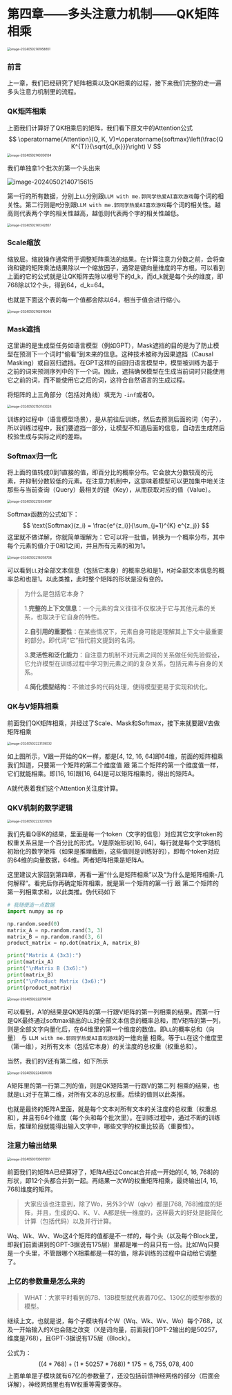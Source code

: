 # 第四章——多头注意力机制——QK矩阵相乘

<img src="../assets/image-20240502141958851.png" alt="image-20240502141958851" style="zoom:50%;" />

### 前言

上一章，我们已经研究了矩阵相乘以及QK相乘的过程，接下来我们完整的走一遍多头注意力机制里的流程。



### QK矩阵相乘

上面我们计算好了QK相乘后的矩阵，我们看下原文中的Attention公式
$$
\operatorname{Attention}(Q, K, V)=\operatorname{softmax}\left(\frac{Q K^{T}}{\sqrt{d_{k}}}\right) V
$$
<img src="../assets/image-20240502140356134.png" alt="image-20240502140356134" style="zoom:50%;" />

我们单独拿1个批次的第一个头出来

![image-20240502140715615](../assets/image-20240502140715615.png)

第一行的所有数据，分别上`LL`分别跟`LLM with me.郭同学热爱AI喜欢游戏`每个词的相关性。第二行则是`M`分别跟`LLM with me.郭同学热爱AI喜欢游戏`每个词的相关性。越高则代表两个字的相关性越高，越低则代表两个字的相关性越低。

<img src="../assets/image-20240502141342857.png" alt="image-20240502141342857" style="zoom:50%;" />



### Scale缩放

缩放层。缩放操作通常用于调整矩阵乘法的结果。在计算注意力分数之前，会将查询和键的矩阵乘法结果除以一个缩放因子，通常是键向量维度的平方根。可以看到上面的它的公式就是让QK矩阵去除以根号下的d_k，而d_k就是每个头的维度，即768除以12个头，得到64，d_k=64。

也就是下面这个表的每一个值都会除以64，相当于值会进行缩小。

<img src="../assets/image-20240502142816044.png" alt="image-20240502142816044" style="zoom:50%;" />



### Mask遮挡

这里讲的是生成型任务如语言模型（例如GPT），Mask遮挡的目的是为了防止模型在预测下一个词时“偷看”到未来的信息。这种技术被称为因果遮挡（Causal Masking）或自回归遮挡。在GPT这样的自回归语言模型中，模型被训练为基于之前的词来预测序列中的下一个词。因此，遮挡确保模型在生成当前词时只能使用它之前的词，而不能使用它之后的词，这符合自然语言的生成过程。

将矩阵的上三角部分（包括对角线）填充为 `-inf`或者0。

<img src="../assets/image-20240502150743024.png" alt="image-20240502150743024" style="zoom:50%;" />

训练的过程中（语言模型场景），是从前往后训练，然后去预测后面的词（句子），所以训练过程中，我们要遮挡一部分，让模型不知道后面的信息，自动去生成然后校验生成与实际之间的差距。



### Softmax归一化

将上面的值转成0到1直接的值，即百分比的概率分布。它会放大分数较高的元素，并抑制分数较低的元素。在注意力机制中，这意味着模型可以更加集中地关注那些与当前查询（Query）最相关的键（Key），从而获取对应的值（Value）。

<img src="../assets/image-20240502212834597.png" alt="image-20240502212834597" style="zoom:50%;" />

Softmax函数的公式如下：
$$
\text{Softmax}(z_i) = \frac{e^{z_i}}{\sum_{j=1}^{K} e^{z_j}}
$$
这里就不做详解，你就简单理解为：它可以将一批值，转换为一个概率分布，其中每个元素的值介于0和1之间，并且所有元素的和为1。

<img src="../assets/image-20240502214058704.png" alt="image-20240502214058704" style="zoom:50%;" />

可以看到`LL`对全部文本信息（包括它本身）的概率总和是1，`M`对全部文本信息的概率总和也是1。以此类推，此时整个矩阵的形状是没有变的。

> 为什么是包括它本身？
>
> 1.**完整的上下文信息**：一个元素的含义往往不仅取决于它与其他元素的关系，也取决于它自身的特性。
>
> 2.**自引用的重要性**：在某些情况下，元素自身可能是理解其上下文中最重要的部分。即代词“它”指代前文提到的名词。
>
> 3.**灵活性和泛化能力**：自注意力机制不对元素之间的关系做任何先验假设，它允许模型在训练过程中学习到元素之间的复杂关系，包括元素与自身的关系。
>
> 4.**简化模型结构**：不做过多的代码处理，使得模型更易于实现和优化。



### QK与V矩阵相乘

前面我们QK矩阵相乘，并经过了Scale、Mask和Softmax，接下来就要跟V去做矩阵相乘

<img src="../assets/image-20240502223139032.png" alt="image-20240502223139032" style="zoom:50%;" />

如上图所示，V跟一开始的QK一样，都是[4, 12, 16, 64]即64维，前面的矩阵相乘我们知道，只要第一个矩阵的第二个维度值 跟 第二个矩阵的第一个维度值一样，它们就能相乘。即[16, 16]跟[16, 64]是可以矩阵相乘的，得出的矩阵A。

A就代表着我们这个Attention关注度计算。



### QKV机制的数学逻辑

<img src="../assets/image-20240502223231828.png" alt="image-20240502223231828" style="zoom:50%;" />

我们先看Q@K的结果，里面是每一个token（文字的信息）对应其它文字token的权重关系且是一个百分比的形式。V是原始形状[16, 64]，每行就是每个文字随机初始化的数字矩阵（如果是推理截断，这些值则是训练好的），即每个token对应的64维的向量数据，64维。两者矩阵相乘是矩阵A。

这里建议大家回到第四章，再看一遍“什么是矩阵相乘”以及“为什么是矩阵相乘-几何解释”。看完后你再确定矩阵相乘，就是第一个矩阵的第一行 跟 第二个矩阵的第一列相乘求和，以此类推。伪代码如下

~~~python
# 我随便造一点数据
import numpy as np

np.random.seed(0)
matrix_A = np.random.rand(3, 3)
matrix_B = np.random.rand(3, 6)
product_matrix = np.dot(matrix_A, matrix_B)

print("Matrix A (3x3):")
print(matrix_A)
print("\nMatrix B (3x6):")
print(matrix_B)
print("\nProduct Matrix (3x6):")
print(product_matrix)
~~~

<img src="../assets/image-20240502222706741.png" alt="image-20240502222706741" style="zoom:50%;" />

可以看到，A1的结果是QK矩阵的第一行跟V矩阵的第一列相乘的结果。而第一行是QK最终通过softmax输出的`LL`对全部文本信息的概率总和，而V矩阵的第一列，则是全部文字向量化后，在64维里的第一个维度的数值。即`LL`的概率总和（向量） 与 `LLM with me.郭同学热爱AI喜欢游戏`的一维向量 相乘。等于`LL`在这个维度里（第一维），对所有文本（包括它本身）的关注度的总权重（权重总和）。

当然，我们的V还有第二维，如下所示

<img src="../assets/image-20240502224309316.png" alt="image-20240502224309316" style="zoom:50%;" />

A矩阵里的第一行第二列的值，则是QK矩阵第一行跟V的第二列 相乘的结果，也就是`LL`对于在第二维，对所有文本的总权重。后续的值则以此类推。

也就是最终的矩阵A里面，就是每个文本对所有文本的关注度的总权重（权重总和），并且有64个维度（每个头和每个批次里）。在训练过程中，通过不断的训练后，推理阶段就能得出输入文字中，哪些文字的权重比较高（重要性）。



### 注意力输出结果

<img src="../assets/image-20240503135051251.png" alt="image-20240503135051251" style="zoom:50%;" />

前面我们的矩阵A已经算好了，矩阵A经过Concat合并成一开始的[4, 16, 768]的形状，即12个头都合并到一起。再结果一次W的权重矩阵相乘，最终输出[4, 16, 768]维度的矩阵。

> 大家应该也注意到，除了Wo，另外3个W（qkv）都是[768, 768]维度的矩阵，并且，生成的Q、K、V、A都是统一维度的，这样最大的好处是能简化计算（包括代码）以及并行计算。

Wq、Wk、Wv、Wo这4个矩阵的值都是不一样的，每个头（以及每个Block里，即我们前面讲到的GPT-3据说有175层）里都是唯一的且只有一份。比如Wq只要是一个头里，不管跟哪个X相乘都是一样的值，除非训练的过程中自动给它调整了。



### 上亿的参数量是怎么来的

> WHAT：大家平时看到的7B、13B模型就代表着70亿、130亿的模型参数的模型。

继续上文。也就是说，每个子模块有4个W（Wq、Wk、Wv、Wo）每个768，以及一开始输入的X也会随之改变（X是词向量，前面我们GPT-2输出的是50257，维度是768），且GPT-3据说有175层（Block）。

公式为：
$$
((4*768)+(1*50257*768))*175 = 6,755,078,400
$$
上面单单是子模块就有67亿的参数量了，还没包括前馈神经网络的部分（后面会详解），神经网络里也有W权重等需要保存。
